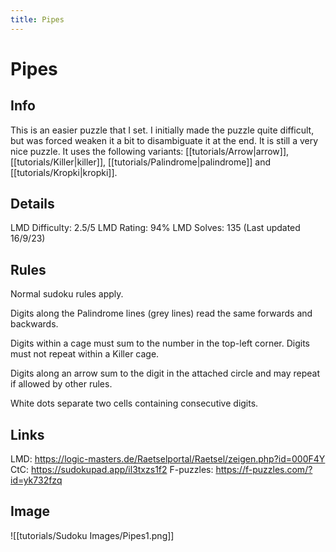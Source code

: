 ```yaml
---
title: Pipes
---
```

# Pipes
## Info
This is an easier puzzle that I set. I initially made the puzzle quite difficult, but was forced weaken it a bit to disambiguate it at the end. It is still a very nice puzzle. It uses the following variants: [[tutorials/Arrow|arrow]], [[tutorials/Killer|killer]], [[tutorials/Palindrome|palindrome]] and [[tutorials/Kropki|kropki]].


## Details
LMD Difficulty: 2.5/5
LMD Rating: 94%
LMD Solves: 135
(Last updated 16/9/23)

## Rules
Normal sudoku rules apply.

Digits along the Palindrome lines (grey lines) read the same forwards and backwards.

Digits within a cage must sum to the number in the top-left corner. Digits must not repeat within a Killer cage.

Digits along an arrow sum to the digit in the attached circle and may repeat if allowed by other rules.

White dots separate two cells containing consecutive digits.

## Links
LMD: https://logic-masters.de/Raetselportal/Raetsel/zeigen.php?id=000F4Y
CtC: https://sudokupad.app/il3txzs1f2
F-puzzles: https://f-puzzles.com/?id=yk732fzq



## Image
![[tutorials/Sudoku Images/Pipes1.png]]








